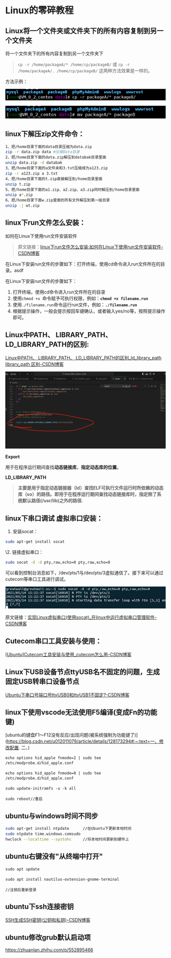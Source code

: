 # Linux的零碎教程

## **Linux将一个文件夹或文件夹下的所有内容复制到另一个文件夹**

将一个文件夹下的所有内容复制到另一个文件夹下

> `cp -r /home/packageA/* /home/cp/packageB/` 或 `cp -r /home/packageA/. /home/cp/packageB/` 这两种方法效果是一样的。

方法示例：

![img](images/-17532535766504.png)

![img](images/-17532535766501.png)

## **linux下解压zip文件命令：**

```Bash
1、把/home目录下面的data目录压缩为data.zip
zip -r data.zip data #压缩data目录
2、把/home目录下面的data.zip解压到databak目录里面
unzip data.zip -d databak
3、把/home目录下面的a文件夹和3.txt压缩成为a123.zip
zip -r a123.zip a 3.txt
4、把/home目录下面的t.zip直接解压到/home目录里面
unzip t.zip
5、把/home目录下面的a1.zip、a2.zip、a3.zip同时解压到/home目录里面
unzip a*.zip
6、把/home目录下面w.zip里面的所有文件解压到第一级目录
unzip -j wt.zip
```

## linux下run文件怎么安装：

如何在Linux下使用run文件安装软件

> 原文链接：[linux下run文件怎么安装:如何在Linux下使用run文件安装软件-CSDN博客](https://blog.csdn.net/weixin_44591885/article/details/133082715)

在Linux下安装run文件的步骤如下：打开终端，使用cd命令进入run文件所在的目录。asdf

在Linux下安装run文件的步骤如下：

1. 打开终端，使用cd命令进入run文件所在的目录
2. 使用`chmod +x `命令赋予可执行权限，例如：**`chmod +x filename.run`**
3. 使用`./filename.run`命令运行run文件，例如：**`./filename.run`**
4. 根据提示操作，一般会提示按回车键确认，或者输入yes/no等，按照提示操作即可。



## **Linux中PATH、 LIBRARY_PATH、 LD_LIBRARY_PATH的区别:**

[Linux中PATH、 LIBRARY_PATH、 LD_LIBRARY_PATH的区别_ld_library_path library_path 区别-CSDN博客](https://blog.csdn.net/weixin_48859611/article/details/113986310)

![img](images/-17532535766502.png)

**Export** 

用于在程序运行期间查找**动态链接库**，**指定动态库的位置**。

**LD_LIBRARY_PATH**

> **主要是用于指定动态链接器（ld）查找****ELF****可执行文件运行时所依赖的动态库（so）的路径。即用于在程序运行期间查找****动态链接库****时，指定除了系统默认路径(/usr/lib)之外的路径.**

## **linux下串口调试 虚拟串口安装：**

1. 安装socat：

```Bash
sudo apt-get install socat
```

\2. 链接虚拟串口：

```Bash
sudo socat -d -d pty,raw,echo=0 pty,raw,echo=0
```

可以看到控制台消息如下，/dev/pts/1与/dev/pts/3虚拟通信了。接下来可以通过cutecom等串口工具进行调试。

![img](images/-17532535766503.png)

原文链接：[实现Linux虚拟串口(使用socat)_在linux中运行虚拟串口管理软件-CSDN博客](https://blog.csdn.net/yaojinjian1995/article/details/116793505)

## **Cutecom串口工具安装与使用：**

[[Ubuntu\]Cutecom工具安装与使用_cutecom怎么用-CSDN博客](https://blog.csdn.net/weixin_49553049/article/details/114877684?ops_request_misc=&request_id=&biz_id=102&utm_term=ubuntu安装cutecom&utm_medium=distribute.pc_search_result.none-task-blog-2allsobaiduwebdefault-1-114877684.nonecase&spm=1018.2226.3001.4187)

## **Linux下USB设备节点ttyUSB名不固定的问题，生成固定USB转串口设备节点**

[Ubuntu下串口号端口号ttyUSB0和ttyUSB1不固定?-CSDN博客](https://blog.csdn.net/m0_37827405/article/details/89287876?ops_request_misc=&request_id=&biz_id=102&utm_term=固定dev/ttyusb0串口发数据每次固定的对应的USB口&utm_medium=distribute.pc_search_result.none-task-blog-2~all~sobaiduweb~default-1-89287876.nonecase)

## linux下使用vscode无法使用F5编译(变成Fn的功能键)

[ubuntu的键盘F1～F12没有反应/出现问题(被系统强制为功能键了)](https://blog.csdn.net/u012011079/article/details/128173294#:~:text=一、修改配置. 二、)

```Shell
echo options hid_apple fnmode=2 | sudo tee /etc/modprobe.d/hid_apple.conf

echo options hid_apple fnmode=0 | sudo tee /etc/modprobe.d/hid_apple.conf

sudo update-initramfs -u -k all

sudo reboot//重启
```

## ubuntu与windows时间不同步

```Bash
sudo apt-get install ntpdate      //在Ubuntu下更新本地时间
sudo ntpdate time.windows.comsudo 
hwclock --localtime --systohc     //将本地时间更新到硬件上
```

## ubuntu右键没有"从终端中打开"

```Shell
sudo apt update

sudo apt install nautilus-extension-gnome-terminal

//注销后重新登录
```

## ubuntu下ssh连接密钥

[SSH生成SSH密钥(公钥和私钥)-CSDN博客](https://blog.csdn.net/qq_43420088/article/details/139775270)

## ubuntu修改grub默认启动项

https://zhuanlan.zhihu.com/p/552895466